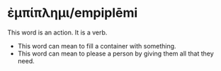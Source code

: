 # ἐμπίπλημι/empiplēmi
This word is an action. It is a verb.
* This word can mean to fill a container with something.
* This word can mean to please a person by giving them all that they need.
